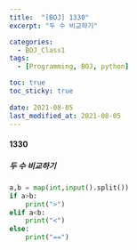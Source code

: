 ```yaml
---
title:  "[BOJ] 1330"
excerpt: "두 수 비교하기"

categories:
  - BOJ_Class1
tags:
  - [Programming, BOJ, python]

toc: true
toc_sticky: true
 
date: 2021-08-05
last_modified_at: 2021-08-05
---
```

#### 1330
##### 두 수 비교하기

```python
a,b = map(int,input().split())
if a>b:
    print(">")
elif a<b:
    print("<")
else:
    print("==")
```